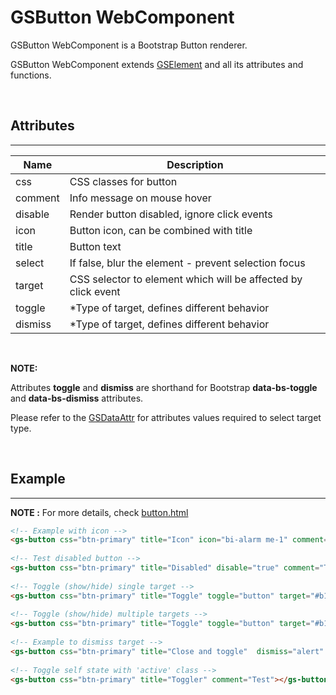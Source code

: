 # GSButton WebComponent
 
GSButton WebComponent is a Bootstrap Button renderer.
 
GSButton WebComponent extends [GSElement](../base/GSElement.md) and all its attributes and functions.
 
<br>
 
## Attributes
---
 
| Name               | Description                                                   |
|--------------------|---------------------------------------------------------------|
| css                | CSS classes for button                                        |
| comment            | Info message on mouse hover                                   |
| disable            | Render button disabled, ignore click events                   |
| icon               | Button icon, can be combined with title                       |
| title              | Button text                                                   |
| select             | If false, blur the element - prevent selection focus          |
| target             | CSS selector to element which will be affected by click event |
| toggle             | *Type of target, defines different behavior                   |
| dismiss            | *Type of target, defines different behavior                   |
 
<br>
 
**NOTE:**
 
Attributes **toggle** and **dismiss** are shorthand for Bootstrap **data-bs-toggle** and **data-bs-dismiss** attributes.
 
Please refer to the [GSDataAttr](./ext/GSDataAttr.md) for attributes values required to select target type.
 
<br>
 
## Example
---

**NOTE :** 
For more details, check [button.html](../../demos/button.html)
 
```html
<!-- Example with icon -->
<gs-button css="btn-primary" title="Icon" icon="bi-alarm me-1" comment="Test"></gs-button>
 
<!-- Test disabled button -->
<gs-button css="btn-primary" title="Disabled" disable="true" comment="Test"></gs-button>
 
<!-- Toggle (show/hide) single target -->
<gs-button css="btn-primary" title="Toggle" toggle="button" target="#b1" comment="test"></gs-button>
 
<!-- Toggle (show/hide) multiple targets -->
<gs-button css="btn-primary" title="Toggle" toggle="button" target="#b1,#b2" comment="Test"></gs-button>
 
<!-- Example to dismiss target -->
<gs-button css="btn-primary" title="Close and toggle"  dismiss="alert" target="#b1,#b2" comment="Test"></gs-button>
 
<!-- Toggle self state with 'active' class -->
<gs-button css="btn-primary" title="Toggler" comment="Test"></gs-button>
 
```
